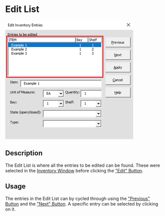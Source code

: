 # Edit List

![Alt text](/images/image43.png "Edit List")

## Description

The Edit List is where all the entries to be edited can be found. These were selected in the [Inventory Window](01_inventory_window.md) before clicking the ["Edit" Button](03_edit_button.md).

## Usage

The entries in the Edit List can by cycled through using the ["Previous" Button](52_previous_button.md) and the ["Next" Button](53_next_button.md). A specific entry can be selected by clicking on it.